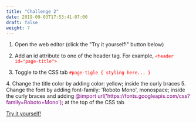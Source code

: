 ```yaml
---
title: "Challenge 2"
date: 2019-09-03T17:53:41-07:00
draft: false
weight: 7
---
```


1. Open the web editor (click the "Try it yourself!" button below)
2. Add an id attribute to one of the header tag. For example, 
<font color="red">`<header id="page-title">`</font>

3. Toggle to the CSS tab
<font color="red">`#page-tigle
{
  styling here...
}`
</font>
4. Change the title color by adding color: yellow; inside the curly braces
5. Change the font by adding font-family: 'Roboto Mono', monospace; inside the curly braces and adding <span style="color:purple">@import url('https://fonts.googleapis.com/css?family=Roboto+Mono');</span> at the top of the CSS tab
                            
<a class="my-2 mx-4 btn btn-info" href="https://codepen.io/Sunny-Dee/pen/qgvpQE" target="_blank">Try it yourself!</a>